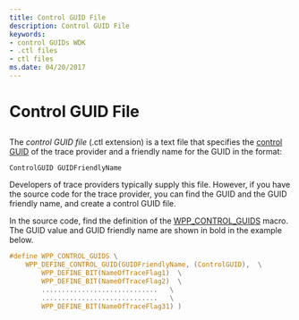 ```yaml
---
title: Control GUID File
description: Control GUID File
keywords:
- control GUIDs WDK
- .ctl files
- ctl files
ms.date: 04/20/2017
---
```


# Control GUID File

## <span id="ddk_control_guid_file_tools"></span><span id="DDK_CONTROL_GUID_FILE_TOOLS"></span>

The *control GUID file* (.ctl extension) is a text file that specifies the [control GUID](control-guid.md) of the trace provider and a friendly name for the GUID in the format:

```
ControlGUID GUIDFriendlyName
```

Developers of trace providers typically supply this file. However, if you have the source code for the trace provider, you can find the GUID and the GUID friendly name, and create a control GUID file.

In the source code, find the definition of the [WPP\_CONTROL\_GUIDS](/previous-versions/windows/hardware/previsioning-framework/ff556186(v=vs.85)) macro. The GUID value and GUID friendly name are shown in bold in the example below.

```C
#define WPP_CONTROL_GUIDS \
    WPP_DEFINE_CONTROL_GUID(GUIDFriendlyName, (ControlGUID),  \
        WPP_DEFINE_BIT(NameOfTraceFlag1)  \
        WPP_DEFINE_BIT(NameOfTraceFlag2)  \
        .............................   \
        .............................   \
        WPP_DEFINE_BIT(NameOfTraceFlag31) )
```
